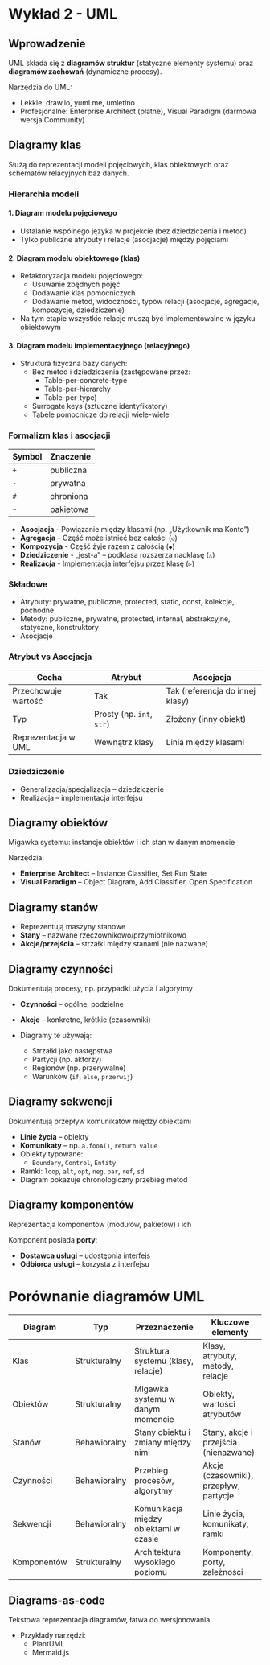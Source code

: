 # Wykład 2 - UML

## Wprowadzenie

UML składa się z **diagramów struktur** (statyczne elementy systemu) oraz **diagramów zachowań** (dynamiczne procesy).

Narzędzia do UML:
- Lekkie: draw.io, yuml.me, umletino
- Profesjonalne: Enterprise Architect (płatne), Visual Paradigm (darmowa wersja Community)

## Diagramy klas

Służą do reprezentacji modeli pojęciowych, klas obiektowych oraz schematów relacyjnych baz danych.

### Hierarchia modeli

#### 1. Diagram modelu pojęciowego
- Ustalanie wspólnego języka w projekcie (bez dziedziczenia i metod)
- Tylko publiczne atrybuty i relacje (asocjacje) między pojęciami

#### 2. Diagram modelu obiektowego (klas)
- Refaktoryzacja modelu pojęciowego:
  - Usuwanie zbędnych pojęć
  - Dodawanie klas pomocniczych
  - Dodawanie metod, widoczności, typów relacji (asocjacje, agregacje, kompozycje, dziedziczenie)
- Na tym etapie wszystkie relacje muszą być implementowalne w języku obiektowym

#### 3. Diagram modelu implementacyjnego (relacyjnego)
- Struktura fizyczna bazy danych:
  - Bez metod i dziedziczenia (zastępowane przez:
    - Table-per-concrete-type
    - Table-per-hierarchy
    - Table-per-type)
  - Surrogate keys (sztuczne identyfikatory)
  - Tabele pomocnicze do relacji wiele-wiele

### Formalizm klas i asocjacji

| Symbol | Znaczenie   |
|--------|-------------|
| `+`    | publiczna   |
| `-`    | prywatna    |
| `#`    | chroniona   |
| `~`    | pakietowa   |

- **Asocjacja** - Powiązanie między klasami (np. „Użytkownik ma Konto”)
- **Agregacja** - Część może istnieć bez całości (`◇`)
- **Kompozycja** - Część żyje razem z całością (`◆`)
- **Dziedziczenie** - „jest-a” – podklasa rozszerza nadklasę (`△`)
- **Realizacja** - Implementacja interfejsu przez klasę (`▻`)

### Składowe

- Atrybuty: prywatne, publiczne, protected, static, const, kolekcje, pochodne
- Metody: publiczne, prywatne, protected, internal, abstrakcyjne, statyczne, konstruktory
- Asocjacje

### Atrybut vs Asocjacja

| Cecha                  | Atrybut                    | Asocjacja                            |
|------------------------|----------------------------|--------------------------------------|
| Przechowuje wartość    | Tak                         | Tak (referencja do innej klasy)     |
| Typ                    | Prosty (np. `int`, `str`)   | Złożony (inny obiekt)               |
| Reprezentacja w UML    | Wewnątrz klasy              | Linia między klasami                |

### Dziedziczenie

- Generalizacja/specjalizacja – dziedziczenie
- Realizacja – implementacja interfejsu

## Diagramy obiektów

Migawka systemu: instancje obiektów i ich stan w danym momencie

Narzędzia:
- **Enterprise Architect** – Instance Classifier, Set Run State
- **Visual Paradigm** – Object Diagram, Add Classifier, Open Specification

## Diagramy stanów

- Reprezentują maszyny stanowe
- **Stany** – nazwane rzeczownikowo/przymiotnikowo  
- **Akcje/przejścia** – strzałki między stanami (nie nazwane)

## Diagramy czynności

Dokumentują procesy, np. przypadki użycia i algorytmy

- **Czynności** – ogólne, podzielne  
- **Akcje** – konkretne, krótkie (czasowniki)

- Diagramy te używają:
  - Strzałki jako następstwa
  - Partycji (np. aktorzy)
  - Regionów (np. przerywalne)
  - Warunków (`if`, `else`, `przerwij`)

## Diagramy sekwencji

Dokumentują przepływ komunikatów między obiektami

- **Linie życia** – obiekty
- **Komunikaty** – np. `a.fooA()`, `return value`
- Obiekty typowane:
  - `Boundary`, `Control`, `Entity`
- Ramki: `loop`, `alt`, `opt`, `neg`, `par`, `ref`, `sd`
- Diagram pokazuje chronologiczny przebieg metod

## Diagramy komponentów

Reprezentacja komponentów (modułów, pakietów) i ich 

Komponent posiada **porty**:
  - **Dostawca usługi** – udostępnia interfejs
  - **Odbiorca usługi** – korzysta z interfejsu

# Porównanie diagramów UML

| Diagram     | Typ          | Przeznaczenie                         | Kluczowe elementy                      |
|-------------|--------------|---------------------------------------|----------------------------------------|
| Klas        | Strukturalny | Struktura systemu (klasy, relacje)    | Klasy, atrybuty, metody, relacje       |
| Obiektów    | Strukturalny | Migawka systemu w danym momencie      | Obiekty, wartości atrybutów            |
| Stanów      | Behawioralny | Stany obiektu i zmiany między nimi    | Stany, akcje i przejścia (nienazwane)  |
| Czynności   | Behawioralny | Przebieg procesów, algorytmy          | Akcje (czasowniki), przepływ, partycje |
| Sekwencji   | Behawioralny | Komunikacja między obiektami w czasie | Linie życia, komunikaty, ramki         |
| Komponentów | Strukturalny | Architektura wysokiego poziomu        | Komponenty, porty, zależności          |

## Diagrams-as-code

Tekstowa reprezentacja diagramów, łatwa do wersjonowania

- Przykłady narzędzi:
  - PlantUML
  - Mermaid.js
